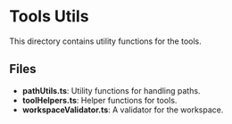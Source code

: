 # Tools Utils

This directory contains utility functions for the tools.

## Files

- **pathUtils.ts**: Utility functions for handling paths.
- **toolHelpers.ts**: Helper functions for tools.
- **workspaceValidator.ts**: A validator for the workspace.
